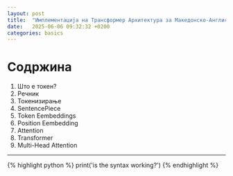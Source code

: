 ```yaml
---
layout: post
title:  "Имплементациjа на Трансформер Архитектура за Македонско-Англиски Превод На Реченици"
date:   2025-06-06 09:32:32 +0200
categories: basics
---
```


# Содржина

1. Што е токен?
2. Речник
3. Токенизирање
4. SentencePiece
5. Token Eembeddings
6. Position Eembedding
7. Attention
8. Transformer
9. Multi-Head Attention


---

{% highlight python %}
print('is the syntax working?')
{% endhighlight %}

